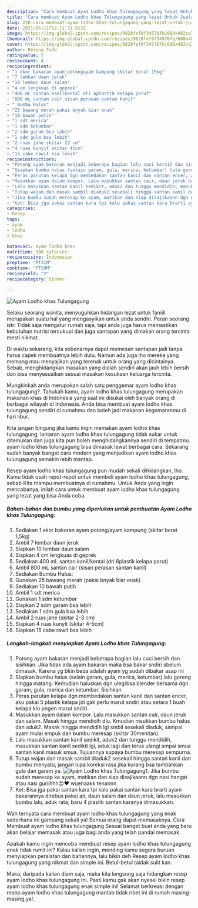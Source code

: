 ```yaml
---
description: "Cara membuat Ayam Lodho khas Tulungagung yang lezat Untuk Jualan"
title: "Cara membuat Ayam Lodho khas Tulungagung yang lezat Untuk Jualan"
slug: 220-cara-membuat-ayam-lodho-khas-tulungagung-yang-lezat-untuk-jualan
date: 2021-06-11T12:11:31.913Z
image: https://img-global.cpcdn.com/recipes/9828fef0f34576fb/680x482cq70/ayam-lodho-khas-tulungagung-foto-resep-utama.jpg
thumbnail: https://img-global.cpcdn.com/recipes/9828fef0f34576fb/680x482cq70/ayam-lodho-khas-tulungagung-foto-resep-utama.jpg
cover: https://img-global.cpcdn.com/recipes/9828fef0f34576fb/680x482cq70/ayam-lodho-khas-tulungagung-foto-resep-utama.jpg
author: Helena Todd
ratingvalue: 5
reviewcount: 4
recipeingredient:
- "1 ekor bakaran ayam potongayam kampung skitar berat 15kg"
- "7 lembar daun jeruk"
- "10 lembar daun salam"
- "4 cm lengkuas di geprek"
- "400 mL santan kanilkental dri 6plastik kelapa parut"
- "800 mL santan cair sisan perasan santan kanil"
- " Bumbu Halus"
- "25 bawang merah pakai bnyak biar enak"
- "10 bawah putih"
- "1 sdt merica"
- "1 sdm ketumbar"
- "2 sdm garam bsa lebih"
- "1 sdm gula bsa lebih"
- "2 ruas jahe skitar 23 cm"
- "4 ruas kunyit skitar 45cm"
- "15 cabe rawit bsa lebih"
recipeinstructions:
- "Potong ayam bakaran menjadi beberapa bagian lalu cuci bersih dan sisihkan. Jika tidak ada ayam bakaran maka bsa bakar sndiri sbelum dimasak. Karena yg bkin beda adalah ayam yg sudah dibakar asap ini"
- "Siapkan bumbu halus (selain garam, gula, merica, ketumbar) lalu goreng hingga matang. Kemudian haluskan dgn uleg/bsa blender bersama dgn garam, gula, merica dan ketumbar. Sisihkan"
- "Peras parutan kelapa dgn membedakan santan kanil dan santan encer, aku pakai 5 plastik kelapa jdi gak perlu marut sndiri atau setara 1 buah kelapa klo pngen marut sndiri."
- "Masukkan ayam dalam kompor. Lalu masukkan santan cair, daun jeruk dan salam. Masak hingga mendidih dlu. Kmudian msukkan bumbu halus dan aduk2. Masak hingga mendidih lgi smbil sesekali diaduk, sampai ayam mulai empuk dan bumbu meresap (skitar 30menitan)."
- "Lalu masukkan santan kanil sedikit, aduk2 dan tunggu mendidih, masukkan santan kanil sedikit lgi, aduk lagi dan terus ulangi smpai smua santan kanil masuk smua. Tujuannya supaya bumbu meresap sempurna."
- "Tutup wajan dan masak sambil diaduk2 sesekali hingga santan kanil dan bumbu menyatu, jangan lupa koreksi rasa jika kurang bsa tambahkan gula dan garam ya."
- "Jika bumbu sudah meresap ke ayam, matikan dan siap disajikaann dgn nasi hangat atau nasi guriihhh😍❤ wuenaakk tenannn"
- "Ket: Bisa jga pakai santan kara tpi kalo pakai santan kara brarti ayam bakarannya direbus pakai air, daun salam dan daun jeruk, lalu masukkan bumbu lalu, aduk rata, baru 4 plastik santan karanya dimasukkan."
categories:
- Resep
tags:
- ayam
- lodho
- khas

katakunci: ayam lodho khas 
nutrition: 300 calories
recipecuisine: Indonesian
preptime: "PT31M"
cooktime: "PT59M"
recipeyield: "2"
recipecategory: Dinner

---
```



![Ayam Lodho khas Tulungagung](https://img-global.cpcdn.com/recipes/9828fef0f34576fb/680x482cq70/ayam-lodho-khas-tulungagung-foto-resep-utama.jpg)

Selaku seorang wanita, menyuguhkan hidangan lezat untuk famili merupakan suatu hal yang mengasyikan untuk anda sendiri. Peran seorang istri Tidak saja mengatur rumah saja, tapi anda juga harus memastikan kebutuhan nutrisi tercukupi dan juga santapan yang dimakan orang tercinta mesti nikmat.

Di waktu  sekarang, kita sebenarnya dapat memesan santapan jadi tanpa harus capek membuatnya lebih dulu. Namun ada juga lho mereka yang memang mau menyajikan yang terenak untuk orang yang dicintainya. Sebab, menghidangkan masakan yang diolah sendiri akan jauh lebih bersih dan bisa menyesuaikan sesuai masakan kesukaan keluarga tercinta. 



Mungkinkah anda merupakan salah satu penggemar ayam lodho khas tulungagung?. Tahukah kamu, ayam lodho khas tulungagung merupakan makanan khas di Indonesia yang saat ini disukai oleh banyak orang di berbagai wilayah di Indonesia. Anda bisa membuat ayam lodho khas tulungagung sendiri di rumahmu dan boleh jadi makanan kegemaranmu di hari libur.

Kita jangan bingung jika kamu ingin memakan ayam lodho khas tulungagung, lantaran ayam lodho khas tulungagung tidak sukar untuk ditemukan dan juga kita pun boleh menghidangkannya sendiri di tempatmu. ayam lodho khas tulungagung bisa dimasak lewat berbagai cara. Sekarang sudah banyak banget cara modern yang menjadikan ayam lodho khas tulungagung semakin lebih mantap.

Resep ayam lodho khas tulungagung pun mudah sekali dihidangkan, lho. Kamu tidak usah repot-repot untuk membeli ayam lodho khas tulungagung, sebab Kita mampu membuatnya di rumahmu. Untuk Anda yang ingin mencobanya, inilah cara untuk membuat ayam lodho khas tulungagung yang lezat yang bisa Anda coba.

<!--inarticleads1-->

##### Bahan-bahan dan bumbu yang diperlukan untuk pembuatan Ayam Lodho khas Tulungagung:

1. Sediakan 1 ekor bakaran ayam potong/ayam kampung (skitar berat 1,5kg)
1. Ambil 7 lembar daun jeruk
1. Siapkan 10 lembar daun salam
1. Siapkan 4 cm lengkuas di geprek
1. Sediakan 400 mL santan kanil/kental (dri 6plastik kelapa parut)
1. Ambil 800 mL santan cair (sisan perasan santan kanil)
1. Sediakan  Bumbu Halus:
1. Gunakan 25 bawang merah (pakai bnyak biar enak)
1. Sediakan 10 bawah putih
1. Ambil 1 sdt merica
1. Gunakan 1 sdm ketumbar
1. Siapkan 2 sdm garam bsa lebih
1. Sediakan 1 sdm gula bsa lebih
1. Ambil 2 ruas jahe (skitar 2-3 cm)
1. Siapkan 4 ruas kunyit (skitar 4-5cm)
1. Siapkan 15 cabe rawit bsa lebih




<!--inarticleads2-->

##### Langkah-langkah menyiapkan Ayam Lodho khas Tulungagung:

1. Potong ayam bakaran menjadi beberapa bagian lalu cuci bersih dan sisihkan. Jika tidak ada ayam bakaran maka bsa bakar sndiri sbelum dimasak. Karena yg bkin beda adalah ayam yg sudah dibakar asap ini
1. Siapkan bumbu halus (selain garam, gula, merica, ketumbar) lalu goreng hingga matang. Kemudian haluskan dgn uleg/bsa blender bersama dgn garam, gula, merica dan ketumbar. Sisihkan
1. Peras parutan kelapa dgn membedakan santan kanil dan santan encer, aku pakai 5 plastik kelapa jdi gak perlu marut sndiri atau setara 1 buah kelapa klo pngen marut sndiri.
1. Masukkan ayam dalam kompor. Lalu masukkan santan cair, daun jeruk dan salam. Masak hingga mendidih dlu. Kmudian msukkan bumbu halus dan aduk2. Masak hingga mendidih lgi smbil sesekali diaduk, sampai ayam mulai empuk dan bumbu meresap (skitar 30menitan).
1. Lalu masukkan santan kanil sedikit, aduk2 dan tunggu mendidih, masukkan santan kanil sedikit lgi, aduk lagi dan terus ulangi smpai smua santan kanil masuk smua. Tujuannya supaya bumbu meresap sempurna.
1. Tutup wajan dan masak sambil diaduk2 sesekali hingga santan kanil dan bumbu menyatu, jangan lupa koreksi rasa jika kurang bsa tambahkan gula dan garam ya.
<img src="//assets-global.cpcdn.com/assets/icons/button_play-2c75c40dde080a61004c1f40b05d8f140eaff45d7e9e6481dc71c63d2e7c4909.png" alt="Ayam Lodho khas Tulungagung">1. Jika bumbu sudah meresap ke ayam, matikan dan siap disajikaann dgn nasi hangat atau nasi guriihhh😍❤ wuenaakk tenannn
1. Ket: Bisa jga pakai santan kara tpi kalo pakai santan kara brarti ayam bakarannya direbus pakai air, daun salam dan daun jeruk, lalu masukkan bumbu lalu, aduk rata, baru 4 plastik santan karanya dimasukkan.




Wah ternyata cara membuat ayam lodho khas tulungagung yang enak sederhana ini gampang sekali ya! Semua orang dapat memasaknya. Cara Membuat ayam lodho khas tulungagung Sesuai banget buat anda yang baru akan belajar memasak atau juga bagi anda yang telah pandai memasak.

Apakah kamu ingin mencoba membuat resep ayam lodho khas tulungagung enak tidak rumit ini? Kalau kalian ingin, mending kamu segera buruan menyiapkan peralatan dan bahannya, lalu bikin deh Resep ayam lodho khas tulungagung yang nikmat dan simple ini. Betul-betul taidak sulit kan. 

Maka, daripada kalian diam saja, maka kita langsung saja hidangkan resep ayam lodho khas tulungagung ini. Pasti kamu gak akan nyesel bikin resep ayam lodho khas tulungagung enak simple ini! Selamat berkreasi dengan resep ayam lodho khas tulungagung mantab tidak ribet ini di rumah masing-masing,ya!.

